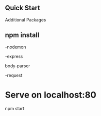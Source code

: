 ## Quick Start

Additional Packages

## npm install

-nodemon

-express

body-parser

-request

# Serve on localhost:80

npm start

```

```
